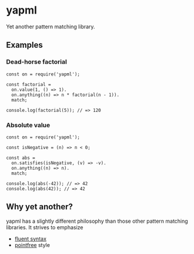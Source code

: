 # yapml
Yet another pattern matching library.

## Examples

### Dead-horse factorial

```
const on = require('yapml');

const factorial =
  on.value(1, () => 1).
  on.anything((n) => n * factorial(n - 1)).
  match;

console.log(factorial(5)); // => 120
```

### Absolute value

```
const on = require('yapml');

const isNegative = (n) => n < 0;

const abs =
  on.satisfies(isNegative, (v) => -v).
  on.anything((n) => n).
  match;

console.log(abs(-42)); // => 42
console.log(abs(42)); // => 42
```

## Why yet another?
yapml has a slightly different philosophy than those other pattern matching libraries.
It strives to emphasize

 - [fluent syntax](https://en.wikipedia.org/wiki/Fluent_interface)
 - [pointfree](https://en.wikipedia.org/wiki/Tacit_programming) style

